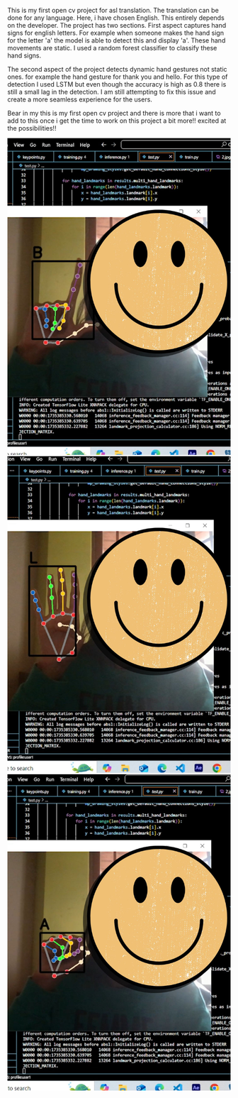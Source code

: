This is my first open cv project for asl translation. The translation can be done for any language. Here, i have chosen English. This entirely depends on the developer.
The project has two sections. First aspect captures hand signs for english letters. For example when someone makes the hand sign for the letter 'a' the model is able to detect this and display 'a'.
These hand movements are static. I used a random forest classifier to classify these hand signs.

The second aspect of the project detects dynamic hand gestures not static ones. for example the hand gesture for thank you and hello. For this type of detection I used LSTM but even though the accuracy is high as 0.8 there
is still a small lag in the detection. I am still attempting to fix this issue and create a more seamless experience for the users.

Bear in my this is my first open cv project and there is more that i want to add to this once i get the time to work on this project a bit more!! excited at the possibilities!!

![screenshot](screenshot1.jpg)
![screenshot](screenshot2.jpg)
![screenshot](screenshot3.jpg)
